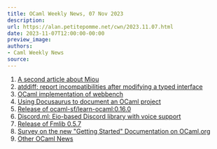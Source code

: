 ```yaml
---
title: OCaml Weekly News, 07 Nov 2023
description:
url: https://alan.petitepomme.net/cwn/2023.11.07.html
date: 2023-11-07T12:00:00-00:00
preview_image:
authors:
- Caml Weekly News
source:
---
```


<ol><li><a href="https://alan.petitepomme.net/cwn/2023.11.07.html#1">A second article about Miou</a></li><li><a href="https://alan.petitepomme.net/cwn/2023.11.07.html#2">atddiff: report incompatibilities after modifying a typed interface</a></li><li><a href="https://alan.petitepomme.net/cwn/2023.11.07.html#3">OCaml implementation of webbench</a></li><li><a href="https://alan.petitepomme.net/cwn/2023.11.07.html#4">Using Docusaurus to document an OCaml project</a></li><li><a href="https://alan.petitepomme.net/cwn/2023.11.07.html#5">Release of ocaml-sf/learn-ocaml:0.16.0</a></li><li><a href="https://alan.petitepomme.net/cwn/2023.11.07.html#6">Discord.ml: Eio-based Discord library with voice support</a></li><li><a href="https://alan.petitepomme.net/cwn/2023.11.07.html#7">Release of Fmlib 0.5.7</a></li><li><a href="https://alan.petitepomme.net/cwn/2023.11.07.html#8">Survey on the new &quot;Getting Started&quot; Documentation on OCaml.org</a></li><li><a href="https://alan.petitepomme.net/cwn/2023.11.07.html#9">Other OCaml News</a></li></ol>
